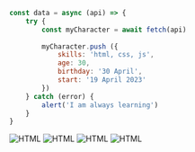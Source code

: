 
```javascript
const data = async (api) => {
    try {
        const myCharacter = await fetch(api)
        
        myCharacter.push ({
            skills: 'html, css, js',
            age: 30,
            birthday: '30 April',
            start: '19 April 2023'
        })
    } catch (error) {
        alert('I am always learning')
    }
}
```
![HTML](https://img.shields.io/badge/HTML-orange) ![HTML](https://img.shields.io/badge/CSS-blue) ![HTML](https://img.shields.io/badge/JS-gold) ![HTML](https://img.shields.io/badge/Tailwind-blueviolet)


